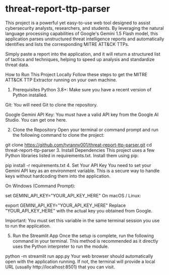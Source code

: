 # threat-report-ttp-parser
This project is a powerful yet easy-to-use web tool designed to assist cybersecurity analysts, researchers, and students. By leveraging the natural language processing capabilities of Google's Gemini 1.5 Flash model, this application parses unstructured threat intelligence reports and automatically identifies and lists the corresponding MITRE ATT&CK TTPs.

Simply paste a report into the application, and it will return a structured list of tactics and techniques, helping to speed up analysis and standardize threat data.

How to Run This Project Locally
Follow these steps to get the MITRE ATT&CK TTP Extractor running on your own machine.

1. Prerequisites
Python 3.8+: Make sure you have a recent version of Python installed.

Git: You will need Git to clone the repository.

Google Gemini API Key: You must have a valid API key from the Google AI Studio. You can get one here.

2. Clone the Repository
Open your terminal or command prompt and run the following command to clone the project:


git clone https://github.com/tyranny001/threat-report-ttp-parser.git
cd threat-report-ttp-parser
3. Install Dependencies
This project uses a few Python libraries listed in requirements.txt. Install them using pip:


pip install -r requirements.txt
4. Set Your API Key
You need to set your Gemini API key as an environment variable. This is a secure way to handle keys without hardcoding them into the application.

On Windows (Command Prompt):


set GEMINI_API_KEY="YOUR_API_KEY_HERE"
On macOS / Linux:


export GEMINI_API_KEY="YOUR_API_KEY_HERE"
Replace "YOUR_API_KEY_HERE" with the actual key you obtained from Google.

Important: You must set this variable in the same terminal session you use to run the application.

5. Run the Streamlit App
Once the setup is complete, run the following command in your terminal. This method is recommended as it directly uses the Python interpreter to run the module.


python -m streamlit run app.py
Your web browser should automatically open with the application running. If not, the terminal will provide a local URL (usually http://localhost:8501) that you can visit.
